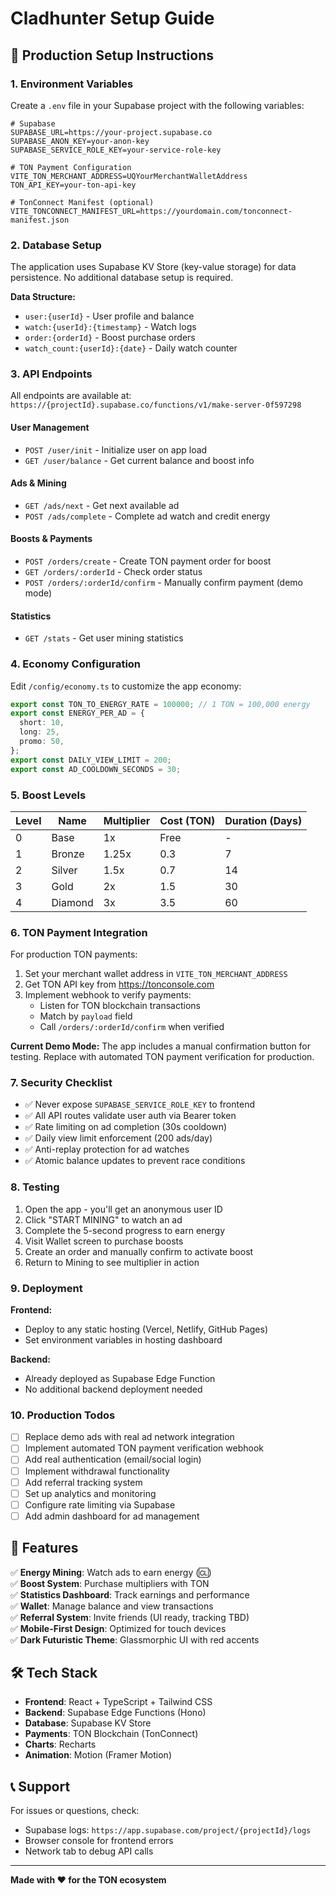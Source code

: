 # Cladhunter Setup Guide

## 🚀 Production Setup Instructions

### 1. Environment Variables

Create a `.env` file in your Supabase project with the following variables:

```env
# Supabase
SUPABASE_URL=https://your-project.supabase.co
SUPABASE_ANON_KEY=your-anon-key
SUPABASE_SERVICE_ROLE_KEY=your-service-role-key

# TON Payment Configuration
VITE_TON_MERCHANT_ADDRESS=UQYourMerchantWalletAddress
TON_API_KEY=your-ton-api-key

# TonConnect Manifest (optional)
VITE_TONCONNECT_MANIFEST_URL=https://yourdomain.com/tonconnect-manifest.json
```

### 2. Database Setup

The application uses Supabase KV Store (key-value storage) for data persistence. No additional database setup is required.

**Data Structure:**
- `user:{userId}` - User profile and balance
- `watch:{userId}:{timestamp}` - Watch logs
- `order:{orderId}` - Boost purchase orders
- `watch_count:{userId}:{date}` - Daily watch counter

### 3. API Endpoints

All endpoints are available at: `https://{projectId}.supabase.co/functions/v1/make-server-0f597298`

#### User Management
- `POST /user/init` - Initialize user on app load
- `GET /user/balance` - Get current balance and boost info

#### Ads & Mining
- `GET /ads/next` - Get next available ad
- `POST /ads/complete` - Complete ad watch and credit energy

#### Boosts & Payments
- `POST /orders/create` - Create TON payment order for boost
- `GET /orders/:orderId` - Check order status
- `POST /orders/:orderId/confirm` - Manually confirm payment (demo mode)

#### Statistics
- `GET /stats` - Get user mining statistics

### 4. Economy Configuration

Edit `/config/economy.ts` to customize the app economy:

```typescript
export const TON_TO_ENERGY_RATE = 100000; // 1 TON = 100,000 energy
export const ENERGY_PER_AD = {
  short: 10,
  long: 25,
  promo: 50,
};
export const DAILY_VIEW_LIMIT = 200;
export const AD_COOLDOWN_SECONDS = 30;
```

### 5. Boost Levels

| Level | Name | Multiplier | Cost (TON) | Duration (Days) |
|-------|------|------------|------------|-----------------|
| 0 | Base | 1x | Free | - |
| 1 | Bronze | 1.25x | 0.3 | 7 |
| 2 | Silver | 1.5x | 0.7 | 14 |
| 3 | Gold | 2x | 1.5 | 30 |
| 4 | Diamond | 3x | 3.5 | 60 |

### 6. TON Payment Integration

For production TON payments:

1. Set your merchant wallet address in `VITE_TON_MERCHANT_ADDRESS`
2. Get TON API key from https://tonconsole.com
3. Implement webhook to verify payments:
   - Listen for TON blockchain transactions
   - Match by `payload` field
   - Call `/orders/:orderId/confirm` when verified

**Current Demo Mode:**
The app includes a manual confirmation button for testing. Replace with automated TON payment verification for production.

### 7. Security Checklist

- ✅ Never expose `SUPABASE_SERVICE_ROLE_KEY` to frontend
- ✅ All API routes validate user auth via Bearer token
- ✅ Rate limiting on ad completion (30s cooldown)
- ✅ Daily view limit enforcement (200 ads/day)
- ✅ Anti-replay protection for ad watches
- ✅ Atomic balance updates to prevent race conditions

### 8. Testing

1. Open the app - you'll get an anonymous user ID
2. Click "START MINING" to watch an ad
3. Complete the 5-second progress to earn energy
4. Visit Wallet screen to purchase boosts
5. Create an order and manually confirm to activate boost
6. Return to Mining to see multiplier in action

### 9. Deployment

**Frontend:**
- Deploy to any static hosting (Vercel, Netlify, GitHub Pages)
- Set environment variables in hosting dashboard

**Backend:**
- Already deployed as Supabase Edge Function
- No additional backend deployment needed

### 10. Production Todos

- [ ] Replace demo ads with real ad network integration
- [ ] Implement automated TON payment verification webhook
- [ ] Add real authentication (email/social login)
- [ ] Implement withdrawal functionality
- [ ] Add referral tracking system
- [ ] Set up analytics and monitoring
- [ ] Configure rate limiting via Supabase
- [ ] Add admin dashboard for ad management

## 📱 Features

✅ **Energy Mining**: Watch ads to earn energy (🆑)  
✅ **Boost System**: Purchase multipliers with TON  
✅ **Statistics Dashboard**: Track earnings and performance  
✅ **Wallet**: Manage balance and view transactions  
✅ **Referral System**: Invite friends (UI ready, tracking TBD)  
✅ **Mobile-First Design**: Optimized for touch devices  
✅ **Dark Futuristic Theme**: Glassmorphic UI with red accents  

## 🛠 Tech Stack

- **Frontend**: React + TypeScript + Tailwind CSS
- **Backend**: Supabase Edge Functions (Hono)
- **Database**: Supabase KV Store
- **Payments**: TON Blockchain (TonConnect)
- **Charts**: Recharts
- **Animation**: Motion (Framer Motion)

## 📞 Support

For issues or questions, check:
- Supabase logs: `https://app.supabase.com/project/{projectId}/logs`
- Browser console for frontend errors
- Network tab to debug API calls

---

**Made with ❤️ for the TON ecosystem**
